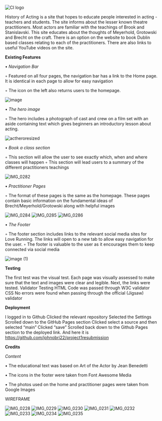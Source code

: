 ![CI logo](https://codeinstitute.s3.amazonaws.com/fullstack/ci_logo_small.png)

History of Acting is a site that hopes to educate people interested in acting - teachers and
students. The site informs about the lesser known theatre practitioners. Most actors are
familiar with the teachings of Brook and Stanislavski. This site educates about the
thoughts of Meyerhold, Grotowski and Brecht on the craft. There is an option on the
website to book Dublin based classes relating to each of the practitioners. There are also
links to useful YouTube videos on the site.

**Existing Features**

• *Navigation Bar*

  ◦ Featured on all four pages, the navigation bar has a link to the Home page. It
    is identical in each page to allow for easy navigation
  
  ◦ The icon on the left also returns users to the homepage.

![image](https://user-images.githubusercontent.com/104386384/184175773-c0981c09-f4a8-41d7-81df-bee3646f81a7.png)


• *The hero image*

  ◦ The hero includes a photograph of cast and crew on a film set with an aside
    containing text which gives beginners an introductory lesson about acting.

![actheroresized](https://user-images.githubusercontent.com/104386384/179852418-dcf3129a-9171-4970-8eaa-5c5d7172d099.png)

• *Book a class section*

  ◦ This section will allow the user to see exactly which, when and where classes will
    happen
  ◦ This section will lead users to a summary of the different practitioners teachings

![IMG_0282](https://user-images.githubusercontent.com/104386384/179850889-d1a351cf-2318-487e-aee6-d5edf7e6efca.PNG)

• *Practitioner Pages*
  
  ◦ The format of these pages is the same as the homepage. These pages contain basic
    information on the fundamental ideas of Brecht/Meyerhold/Grotowski along with helpful
    images

![IMG_0284](https://user-images.githubusercontent.com/104386384/179850923-dc18c7bb-7228-4499-99fb-4a632e64ecff.jpg)
![IMG_0285](https://user-images.githubusercontent.com/104386384/179850954-c314c694-996a-4247-b645-5e0985688fc2.jpg)
![IMG_0286](https://user-images.githubusercontent.com/104386384/179850977-e38cf0b9-2f5c-4088-ac23-174b51d0d362.jpg)

• *The Footer*
  
  ◦ The footer section includes links to the relevant social media sites for Love Running.
    The links will open to a new tab to allow easy navigation for the user.
  ◦ The footer is valuable to the user as it encourages them to keep connected via
    social media

![image (1)](https://user-images.githubusercontent.com/104386384/179853021-a9e4d750-6db6-4080-b060-8d2277ec916a.png)

**Testing**

The first test was the visual test. Each page was visually assessed to make sure that the
text and images were clear and legible.
Next, the links were tested.
Validator Testing
HTML
Code was passed through W3C validator
CSS
No errors were found when passing through the official (Jigsaw) validator

**Deployment**

I logged in to Github
Clicked the relevant repository
Selected the Settings
Scrolled down to the GitHub Pages section
Clicked select a source and then selected “main”
Clicked “save”
Scrolled back down to the Github Pages section to the deployed link. And here it is https://github.com/johnobri22/project1resubmission


**Credits**

*Content*

• The educational text was based on Art of the Actor by Jean Benedetti

• The icons in the footer were taken from Font Awesome
Media

• The photos used on the home and practitioner pages were taken from Google
Images

WIREFRAME

![IMG_0228](https://user-images.githubusercontent.com/104386384/179961238-8156362b-bdbe-4791-9ba3-bd2282e15cda.PNG)
![IMG_0229](https://user-images.githubusercontent.com/104386384/179961269-ac14369b-764a-4f92-92be-4ff1faf028f8.jpg)
![IMG_0230](https://user-images.githubusercontent.com/104386384/179961383-2a6e665b-aa0b-4923-a8e5-33c44109c751.PNG)
![IMG_0231](https://user-images.githubusercontent.com/104386384/179961411-c8a6413f-fa2c-40b2-abf9-f0cf19b5ac17.JPG)
![IMG_0232](https://user-images.githubusercontent.com/104386384/179961463-af41d79a-fcf8-44e2-8b6a-2cd52f3d7140.PNG)
![IMG_0233](https://user-images.githubusercontent.com/104386384/179961574-255fef9e-1989-4373-aac6-49fb49f15016.PNG)
![IMG_0234](https://user-images.githubusercontent.com/104386384/179961593-5e15222c-8826-436c-a9b1-5398a63f27f6.PNG)
![IMG_0235](https://user-images.githubusercontent.com/104386384/179961663-11716c08-395c-40f8-8e8d-dda7c2ed304f.JPG)

